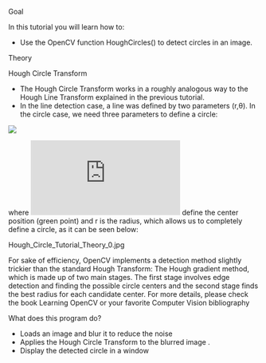 Goal

In this tutorial you will learn how to:

* Use the OpenCV function HoughCircles() to detect circles in an image.

Theory

Hough Circle Transform

* The Hough Circle Transform works in a roughly analogous way to the Hough Line Transform explained in the previous tutorial.
* In the line detection case, a line was defined by two parameters (r,θ). In the circle case, we need three parameters to define a circle:

![](http://latex.codecogs.com/gif.latex?C:(x_{center},y_{center},r))

where ![](http://latex.codecogs.com/gif.latex?xcenter,ycenter) define the center position (green point) and r is the radius, which allows us to completely define a circle, as it can be seen below:

Hough_Circle_Tutorial_Theory_0.jpg

For sake of efficiency, OpenCV implements a detection method slightly trickier than the standard Hough Transform: The Hough gradient method, which is made up of two main stages. The first stage involves edge detection and finding the possible circle centers and the second stage finds the best radius for each candidate center. For more details, please check the book Learning OpenCV or your favorite Computer Vision bibliography

What does this program do?

* Loads an image and blur it to reduce the noise
* Applies the Hough Circle Transform to the blurred image .
* Display the detected circle in a window